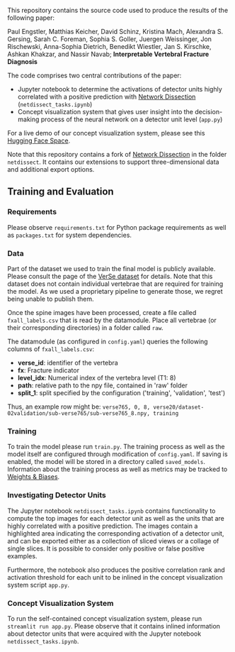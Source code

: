 This repository contains the source code used to produce the results of the following paper:

Paul Engstler, Matthias Keicher, David Schinz, Kristina Mach, Alexandra
S. Gersing, Sarah C. Foreman, Sophia S. Goller, Juergen Weissinger, Jon
Rischewski, Anna-Sophia Dietrich, Benedikt Wiestler, Jan S. Kirschke,
Ashkan Khakzar, and Nassir Navab; **Interpretable Vertebral Fracture Diagnosis**

The code comprises two central contributions of the paper:
* Jupyter notebook to determine the activations of detector units highly correlated with a positive prediction with [Network Dissection](http://netdissect.csail.mit.edu/) (`netdissect_tasks.ipynb`)
* Concept visualization system that gives user insight into the decision-making process of the neural network on a detector unit level (`app.py`)

For a live demo of our concept visualization system, please see this [Hugging Face Space](https://huggingface.co/spaces/paulengstler/interpretable-vertebral-fracture-diagnosis).

Note that this repository contains a fork of [Network Dissection](https://github.com/CSAILVision/NetDissect) in the folder `netdissect`. It contains our extensions to support three-dimensional data and additional export options.

## Training and Evaluation
### Requirements
Please observe `requirements.txt` for Python package requirements as well as `packages.txt` for system dependencies.

### Data
Part of the dataset we used to train the final model is publicly available. Please consult the page of the [VerSe dataset](https://github.com/anjany/verse) for details. Note that this dataset does not contain individual vertebrae that are required for training the model. As we used a proprietary pipeline to generate those, we regret being unable to publish them.

Once the spine images have been processed, create a file called `fxall_labels.csv` that is read by the datamodule. Place all vertebrae (or their corresponding directories) in a folder called `raw`.

The datamodule (as configured in `config.yaml`) queries the following columns of `fxall_labels.csv`:
  * **verse_id**: identifier of the vertebra
  * **fx**: Fracture indicator
  * **level_idx**: Numerical index of the vertebra level (T1: 8)
  * **path**: relative path to the npy file, contained in 'raw' folder
  * **split_1**: split specified by the configuration ('training', 'validation', 'test')

Thus, an example row might be: `verse765, 0, 8, verse20/dataset-02validation/sub-verse765/sub-verse765_8.npy, training`

### Training
To train the model please run `train.py`. The training process as well as the model itself are configured through modification of `config.yaml`. If saving is enabled, the model will be stored in a directory called `saved_models`. Information about the training process as well as metrics may be tracked to [Weights & Biases](https://wandb.ai/).

### Investigating Detector Units
The Jupyter notebook `netdissect_tasks.ipynb` contains functionality to compute the top images for each detector unit as well as the units that are highly correlated with a positive prediction. The images contain a highlighted area indicating the corresponding activation of a detector unit, and can be exported either as a collection of sliced views or a collage of single slices. It is possible to consider only positive or false positive examples.

Furthermore, the notebook also produces the positive correlation rank and activation threshold for each unit to be inlined in the concept visualization system script `app.py`.

### Concept Visualization System
To run the self-contained concept visualization system, please run `streamlit run app.py`. Please observe that it contains inlined information about detector units that were acquired with the Jupyter notebook `netdissect_tasks.ipynb`.